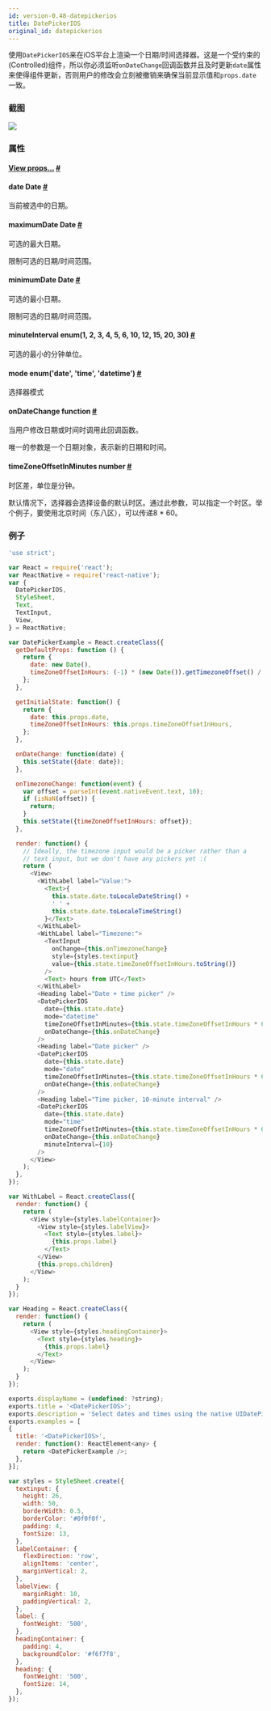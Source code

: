 ```yaml
---
id: version-0.48-datepickerios
title: DatePickerIOS
original_id: datepickerios
---
```


使用`DatePickerIOS`来在iOS平台上渲染一个日期/时间选择器。这是一个受约束的(Controlled)组件，所以你必须监听`onDateChange`回调函数并且及时更新`date`属性来使得组件更新，否则用户的修改会立刻被撤销来确保当前显示值和`props.date`一致。

### 截图
![](/img/components/datepickerios.png)

### 属性

<div class="props">
    <div class="prop">
        <h4 class="propTitle"><a class="anchor" name="view"></a><a href="view.html#props">View props...</a> <a class="hash-link" href="#view">#</a></h4>
    </div>
    <div class="prop">
        <h4 class="propTitle"><a class="anchor" name="date"></a>date <span class="propType">Date</span> <a class="hash-link" href="#date">#</a></h4>
        <div>
            <p>当前被选中的日期。</p>
        </div>
    </div>
    <div class="prop">
        <h4 class="propTitle"><a class="anchor" name="maximumdate"></a>maximumDate <span class="propType">Date</span> <a class="hash-link" href="#maximumdate">#</a></h4>
        <div>
            <p>可选的最大日期。</p>
            <p>限制可选的日期/时间范围。</p>
        </div>
    </div>
    <div class="prop">
        <h4 class="propTitle"><a class="anchor" name="minimumdate"></a>minimumDate <span class="propType">Date</span> <a class="hash-link" href="#minimumdate">#</a></h4>
        <div>
            <p>可选的最小日期。</p>
            <p>限制可选的日期/时间范围。</p>
        </div>
    </div>
    <div class="prop">
        <h4 class="propTitle"><a class="anchor" name="minuteinterval"></a>minuteInterval <span class="propType">enum(1, 2, 3, 4, 5, 6, 10, 12, 15, 20, 30)</span> <a class="hash-link" href="#minuteinterval">#</a></h4>
        <div>
            <p>可选的最小的分钟单位。</p>
        </div>
    </div>
    <div class="prop">
        <h4 class="propTitle"><a class="anchor" name="mode"></a>mode <span class="propType">enum('date', 'time', 'datetime')</span> <a class="hash-link" href="#mode">#</a></h4>
        <div>
            <p>选择器模式</p>
        </div>
    </div>
    <div class="prop">
        <h4 class="propTitle"><a class="anchor" name="ondatechange"></a>onDateChange <span class="propType">function</span> <a class="hash-link" href="#ondatechange">#</a></h4>
        <div>
            <p>当用户修改日期或时间时调用此回调函数。</p>
            <p>唯一的参数是一个日期对象，表示新的日期和时间。</p>
        </div>
    </div>
    <div class="prop">
        <h4 class="propTitle"><a class="anchor" name="timezoneoffsetinminutes"></a>timeZoneOffsetInMinutes <span class="propType">number</span> <a class="hash-link" href="#timezoneoffsetinminutes">#</a></h4>
        <div>
            <p>时区差，单位是分钟。</p>
            <p>默认情况下，选择器会选择设备的默认时区。通过此参数，可以指定一个时区。举个例子，要使用北京时间（东八区），可以传递8 * 60。</p>
        </div>
    </div>
</div>

### 例子

```javascript
'use strict';

var React = require('react');
var ReactNative = require('react-native');
var {
  DatePickerIOS,
  StyleSheet,
  Text,
  TextInput,
  View,
} = ReactNative;

var DatePickerExample = React.createClass({
  getDefaultProps: function () {
    return {
      date: new Date(),
      timeZoneOffsetInHours: (-1) * (new Date()).getTimezoneOffset() / 60,
    };
  },

  getInitialState: function() {
    return {
      date: this.props.date,
      timeZoneOffsetInHours: this.props.timeZoneOffsetInHours,
    };
  },

  onDateChange: function(date) {
    this.setState({date: date});
  },

  onTimezoneChange: function(event) {
    var offset = parseInt(event.nativeEvent.text, 10);
    if (isNaN(offset)) {
      return;
    }
    this.setState({timeZoneOffsetInHours: offset});
  },

  render: function() {
    // Ideally, the timezone input would be a picker rather than a
    // text input, but we don't have any pickers yet :(
    return (
      <View>
        <WithLabel label="Value:">
          <Text>{
            this.state.date.toLocaleDateString() +
            ' ' +
            this.state.date.toLocaleTimeString()
          }</Text>
        </WithLabel>
        <WithLabel label="Timezone:">
          <TextInput
            onChange={this.onTimezoneChange}
            style={styles.textinput}
            value={this.state.timeZoneOffsetInHours.toString()}
          />
          <Text> hours from UTC</Text>
        </WithLabel>
        <Heading label="Date + time picker" />
        <DatePickerIOS
          date={this.state.date}
          mode="datetime"
          timeZoneOffsetInMinutes={this.state.timeZoneOffsetInHours * 60}
          onDateChange={this.onDateChange}
        />
        <Heading label="Date picker" />
        <DatePickerIOS
          date={this.state.date}
          mode="date"
          timeZoneOffsetInMinutes={this.state.timeZoneOffsetInHours * 60}
          onDateChange={this.onDateChange}
        />
        <Heading label="Time picker, 10-minute interval" />
        <DatePickerIOS
          date={this.state.date}
          mode="time"
          timeZoneOffsetInMinutes={this.state.timeZoneOffsetInHours * 60}
          onDateChange={this.onDateChange}
          minuteInterval={10}
        />
      </View>
    );
  },
});

var WithLabel = React.createClass({
  render: function() {
    return (
      <View style={styles.labelContainer}>
        <View style={styles.labelView}>
          <Text style={styles.label}>
            {this.props.label}
          </Text>
        </View>
        {this.props.children}
      </View>
    );
  }
});

var Heading = React.createClass({
  render: function() {
    return (
      <View style={styles.headingContainer}>
        <Text style={styles.heading}>
          {this.props.label}
        </Text>
      </View>
    );
  }
});

exports.displayName = (undefined: ?string);
exports.title = '<DatePickerIOS>';
exports.description = 'Select dates and times using the native UIDatePicker.';
exports.examples = [
{
  title: '<DatePickerIOS>',
  render: function(): ReactElement<any> {
    return <DatePickerExample />;
  },
}];

var styles = StyleSheet.create({
  textinput: {
    height: 26,
    width: 50,
    borderWidth: 0.5,
    borderColor: '#0f0f0f',
    padding: 4,
    fontSize: 13,
  },
  labelContainer: {
    flexDirection: 'row',
    alignItems: 'center',
    marginVertical: 2,
  },
  labelView: {
    marginRight: 10,
    paddingVertical: 2,
  },
  label: {
    fontWeight: '500',
  },
  headingContainer: {
    padding: 4,
    backgroundColor: '#f6f7f8',
  },
  heading: {
    fontWeight: '500',
    fontSize: 14,
  },
});
```